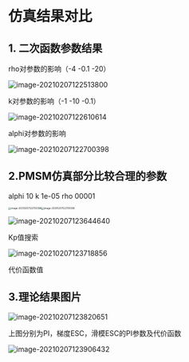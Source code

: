 #  仿真结果对比

## 1. 二次函数参数结果

rho对参数的影响（-4 -0.1 -20）

![image-20210207122513800](C:/Users/Administrator/AppData/Roaming/Typora/typora-user-images/image-20210207122513800.png)

k对参数的影响（-1 -10 -0.1）

![image-20210207122610614](C:/Users/Administrator/AppData/Roaming/Typora/typora-user-images/image-20210207122610614.png)

alphi对参数的影响

![image-20210207122700398](C:/Users/Administrator/AppData/Roaming/Typora/typora-user-images/image-20210207122700398.png)

## 2.PMSM仿真部分比较合理的参数

alphi	10	k	1e-05	rho	00001

<img src="C:\Users\Administrator\Desktop\新建文件夹\kp__alphi10k1e-05rho00001.jpg" alt="image-20210207122700398" style="zoom: 33%;" /><img src="C:\Users\Administrator\Desktop\新建文件夹\J__alphi10k1e-05rho00001.jpg" alt="image-20210207122700398" style="zoom: 33%;" />

<img src="C:/Users/Administrator/AppData/Roaming/Typora/typora-user-images/image-20210207123644640.png" alt="image-20210207123644640"  />

Kp值搜索

![image-20210207123718856](C:/Users/Administrator/AppData/Roaming/Typora/typora-user-images/image-20210207123718856.png)

代价函数值

## 3.理论结果图片

![image-20210207123820651](C:/Users/Administrator/AppData/Roaming/Typora/typora-user-images/image-20210207123820651.png)

上图分别为PI，梯度ESC，滑模ESC的PI参数及代价函数

![image-20210207123906432](C:/Users/Administrator/AppData/Roaming/Typora/typora-user-images/image-20210207123906432.png)



